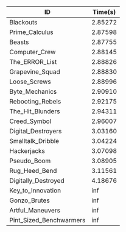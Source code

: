 |ID|Time(s)|
|-|-|
|Blackouts|2.85272|
|Prime_Calculus|2.87598|
|Beasts|2.87755|
|Computer_Crew|2.88145|
|The_ERROR_List|2.88826|
|Grapevine_Squad|2.88830|
|Loose_Screws|2.88996|
|Byte_Mechanics|2.90910|
|Rebooting_Rebels|2.92175|
|The_Hit_Blunders|2.94311|
|Creed_Symbol|2.96007|
|Digital_Destroyers|3.03160|
|Smalltalk_Dribble|3.04224|
|Hackerjacks|3.07098|
|Pseudo_Boom|3.08905|
|Rug_Heed_Bend|3.11561|
|Digitally_Destroyed|4.18676|
|Key_to_Innovation|inf|
|Gonzo_Brutes|inf|
|Artful_Maneuvers|inf|
|Pint_Sized_Benchwarmers|inf|
